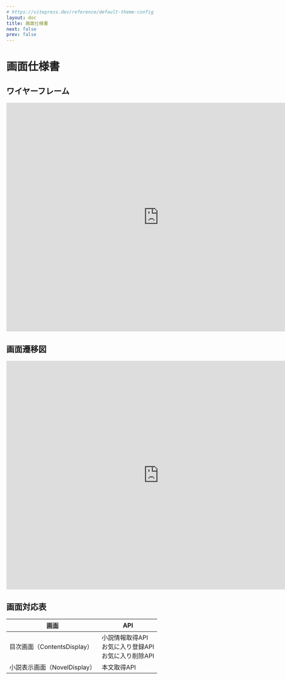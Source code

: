```yaml
---
# https://vitepress.dev/reference/default-theme-config
layout: doc
title: 画面仕様書
next: false
prev: false
---
```


# 画面仕様書

## ワイヤーフレーム


<iframe width="800" height="600" src="https://miro.com/app/board/uXjVNDsW97I=/?moveToWidget=3458764575758507672&cot=14" frameborder="0" scrolling="no" allow="fullscreen; clipboard-read; clipboard-write" allowfullscreen></iframe>

## 画面遷移図


<iframe width="800" height="600" src="https://miro.com/app/board/uXjVNDsW97I=/?moveToWidget=3458764576119001313&cot=14" frameborder="0" scrolling="no" allow="fullscreen; clipboard-read; clipboard-write" allowfullscreen></iframe>


## 画面対応表

| 画面 | API |
| - | - |
| 目次画面（ContentsDisplay） | 小説情報取得API<br>お気に入り登録API<br>お気に入り削除API |
| 小説表示画面（NovelDisplay） | 本文取得API |


